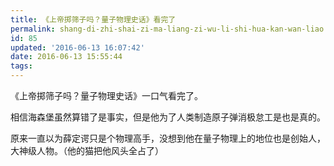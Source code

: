 ```yaml
---
title: 《上帝掷筛子吗？量子物理史话》看完了
permalink: shang-di-zhi-shai-zi-ma-liang-zi-wu-li-shi-hua-kan-wan-liao
id: 85
updated: '2016-06-13 16:07:42'
date: 2016-06-13 15:55:44
tags:
---
```


《上帝掷筛子吗？量子物理史话》一口气看完了。

相信海森堡虽然算错了是事实，但是他为了人类制造原子弹消极怠工是也是真的。

原来一直以为薛定谔只是个物理高手，没想到他在量子物理上的地位也是创始人，大神级人物。（他的猫把他风头全占了）
